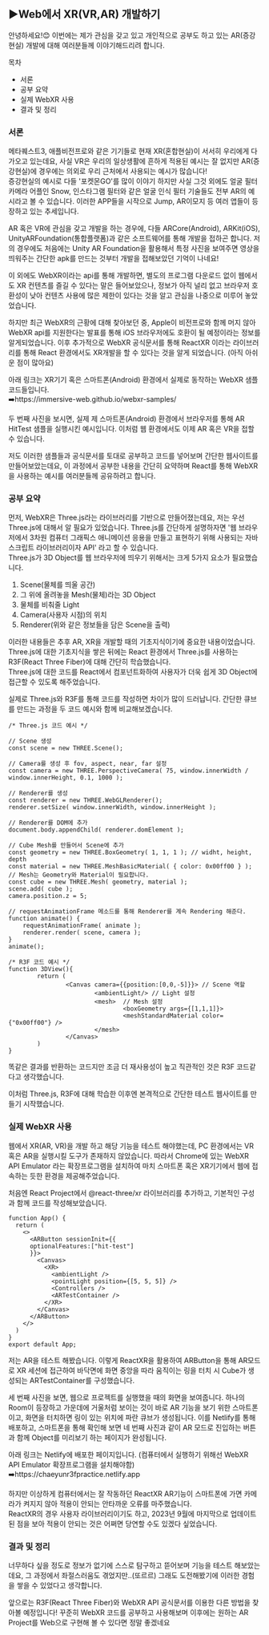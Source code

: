 ## ▶Web에서 XR(VR,AR) 개발하기

안녕하세요!😊 이번에는 제가 관심을 갖고 있고 개인적으로 공부도 하고 있는 AR(증강현실) 개발에 대해 여러분들께 이야기해드리려 합니다.

목차
- 서론
- 공부 요약
- 실제 WebXR 사용
- 결과 및 정리

### 서론
메타퀘스트3, 애플비전프로와 같은 기기들로 현재 XR(혼합현실)이 서서히 우리에게 다가오고 있는데요, 사실 VR은 우리의 일상생활에 흔하게 적용된 예시는 잘 없지만 AR(증강현실)에 경우에는 의외로 우리 근처에서 사용되는 예시가 많습니다!  
증강현실의 예시로 다들 '포켓몬GO'를 많이 이야기 하지만 사실 그것 외에도 얼굴 필터 카메라 어플인 Snow, 인스타그램 필터와 같은 얼굴 인식 필터 기술들도 전부 AR의 예시라고 볼 수 있습니다. 이러한 APP들을 시작으로 Jump, AR이모지 등 여러 앱들이 등장하고 있는 추세입니다.  

AR 혹은 VR에 관심을 갖고 개발을 하는 경우에, 다들 ARCore(Android), ARKit(iOS), UnityARFoundation(통합플랫폼)과 같은 소프트웨어를 통해 개발을 접하곤 합니다.   저의 경우에도 처음에는 Unity AR Foundation을 활용해서 특정 사진을 보여주면 영상을 띄워주는 간단한 apk를 만드는 것부터 개발을 접해보았던 기억이 나네요!

이 외에도 WebXR이라는 api를 통해 개발하면, 별도의 프로그램 다운로드 없이 웹에서도 XR 컨텐츠를 즐길 수 있다는 말은 들어보았으나, 정보가 아직 널리 없고 브라우저 호환성이 낮아 컨텐츠 사용에 많은 제한이 있다는 것을 알고 관심을 나중으로 미루어 놓았었습니다.

하지만 최근 WebXR의 근황에 대해 찾아보던 중, Apple이 비전프로와 함께 머지 않아 WebXR api를 지원한다는 발표를 통해 iOS 브라우저에도 호환이 될 예정이라는 정보를 알게되었습니다. 이후 추가적으로 WebXR 공식문서를 통해 ReactXR 이라는 라이브러리를 통해 React 환경에서도 XR개발을 할 수 있다는 것을 알게 되었습니다. (아직 아쉬운 점이 많아요)

아래 링크는 XR기기 혹은 스마트폰(Android) 환경에서 실제로 동작하는 WebXR 샘플 코드들입니다.  
➡️https://immersive-web.github.io/webxr-samples/  

두 번째 사진을 보시면, 실제 제 스마트폰(Android) 환경에서 브라우저를 통해 AR HitTest 샘플을 실행시킨 예시입니다. 이처럼 웹 환경에서도 이제 AR 혹은 VR을 접할 수 있습니다.

저도 이러한 샘플들과 공식문서를 토대로 공부하고 코드를 넣어보며 간단한 웹사이트를 만들어보았는데요, 이 과정에서 공부한 내용을 간단히 요약하며 React를 통해 WebXR을 사용하는 예시를 여러분들께 공유하려고 합니다.

### 공부 요약
먼저, WebXR은 Three.js라는 라이브러리를 기반으로 만들어졌는데요, 저는 우선 Three.js에 대해서 알 필요가 있었습니다. Three.js를 간단하게 설명하자면 '웹 브라우저에서 3차원 컴퓨터 그래픽스 애니메이션 응용을 만들고 표현하기 위해 사용되는 자바스크립트 라이브러리이자 API' 라고 할 수 있습니다.  
Three.js가 3D Object를 웹 브라우저에 띄우기 위해서는 크게 5가지 요소가 필요했습니다.
1) Scene(물체를 띄울 공간)
2) 그 위에 올려놓을 Mesh(물체)라는 3D Object
3) 물체를 비춰줄 Light
4) Camera(사용자 시점)의 위치
5) Renderer(위와 같은 정보들을 담은 Scene을 출력)

이러한 내용들은 추후 AR, XR을 개발할 때의 기초지식이기에 중요한 내용이었습니다.  
Three.js에 대한 기초지식을 쌓은 뒤에는 React 환경에서 Three.js를 사용하는 R3F(React Three Fiber)에 대해 간단히 학습했습니다.  
Three.js에 대한 코드를 React에서 컴포넌트화하여 사용자가 더욱 쉽게 3D Object에 접근할 수 있도록 해주었습니다.

실제로 Three.js와 R3F를 통해 코드를 작성하면 차이가 많이 드러납니다. 간단한 큐브를 만드는 과정을 두 코드 예시와 함께 비교해보겠습니다.
```
/* Three.js 코드 예시 */

// Scene 생성
const scene = new THREE.Scene();

// Camera를 생성 후 fov, aspect, near, far 설정
const camera = new THREE.PerspectiveCamera( 75, window.innerWidth / window.innerHeight, 0.1, 1000 );

// Renderer를 생성
const renderer = new THREE.WebGLRenderer();
renderer.setSize( window.innerWidth, window.innerHeight );

// Renderer를 DOM에 추가
document.body.appendChild( renderer.domElement );

// Cube Mesh를 만들어서 Scene에 추가
const geometry = new THREE.BoxGeometry( 1, 1, 1 ); // widht, height, depth
const material = new THREE.MeshBasicMaterial( { color: 0x00ff00 } );
// Mesh는 Geometry와 Material이 필요합니다.
const cube = new THREE.Mesh( geometry, material );
scene.add( cube );
camera.position.z = 5;

// requestAnimationFrame 메소드를 통해 Renderer를 계속 Rendering 해준다.
function animate() {
	requestAnimationFrame( animate );
	renderer.render( scene, camera );
}
animate();
```
```
/* R3F 코드 예시 */
function 3DView(){
        return (
                <Canvas camera={{position:[0,0,-5]}}> // Scene 역할
                        <ambientLight/> // Light 설정
                        <mesh>  // Mesh 설정
                                <boxGeometry args={[1,1,1]}>
                                <meshStandardMaterial color={"0x00ff00"} />
                        </mesh>
                </Canvas>
        )
}
```
똑같은 결과를 반환하는 코드지만 조금 더 재사용성이 높고 직관적인 것은 R3F 코드같다고 생각했습니다.

이처럼 Three.js, R3F에 대해 학습한 이후엔 본격적으로 간단한 테스트 웹사이트를 만들기 시작했습니다.

### 실제 WebXR 사용
웹에서 XR(AR, VR)을 개발 하고 해당 기능을 테스트 해야했는데, PC 환경에서는 VR 혹은 AR을 실행시킬 도구가 존재하지 않았습니다. 따라서 Chrome에 있는 WebXR API Emulator 라는 확장프로그램을 설치하여 마치 스마트폰 혹은 XR기기에서 웹에 접속하는 듯한 환경을 제공해주었습니다.

처음엔 React Project에서 @react-three/xr 라이브러리를 추가하고, 기본적인 구성과 함께 코드를 작성해보았습니다.  
```
function App() {
  return (
    <>
      <ARButton sessionInit={{
      optionalFeatures:["hit-test"]
      }}>
        <Canvas>
          <XR>
            <ambientLight />
            <pointLight position={[5, 5, 5]} />
            <Controllers />
            <ARTestContainer />
          </XR>
        </Canvas>
      </ARButton>
    </>
  )
}
export default App;
```
저는 AR을 테스트 해봤습니다. 이렇게 ReactXR을 활용하여 ARButton을 통해 AR모드로 XR 세션에 접근하여 바닥면에 화면 중앙을 따라 움직이는 링을 터치 시 Cube가 생성되는 ARTestContainer를 구성했습니다.

세 번째 사진을 보면, 웹으로 프로젝트를 실행했을 때의 화면을 보여줍니다. 하나의 Room이 등장하고 가운데에 거울처럼 보이는 것이 바로 AR 기능을 보기 위한 스마트폰이고, 화면을 터치하면 링이 있는 위치에 파란 큐브가 생성됩니다.
이를 Netlify를 통해 배포하고, 스마트폰을 통해 확인해 보면 네 번째 사진과 같이 AR 모드로 진입하는 버튼과 함께 Object를 미리보기 하는 페이지가 완성됩니다.  

아래 링크는 Netlify에 배포한 페이지입니다. (컴퓨터에서 실행하기 위해선 WebXR API Emulator 확장프로그램을 설치해야함)
➡️https://chaeyunr3fpractice.netlify.app

하지만 이상하게 컴퓨터에서는 잘 작동하던 ReactXR AR기능이 스마트폰에 가면 카메라가 켜지지 않아 적용이 안되는 안타까운 오류를 마주했습니다.  
ReactXR의 경우 사용자 라이브러리이기도 하고, 2023년 9월에 마지막으로 업데이트 된 점을 보아 적용이 안되는 것은 어쩌면 당연할 수도 있겠다 싶었습니다.

### 결과 및 정리
너무하다 싶을 정도로 정보가 없기에 스스로 탐구하고 뜯어보며 기능을 테스트 해보았는데요, 그 과정에서 좌절스러움도 겪었지만..(또르르) 그래도 도전해봤기에 이러한 경험을 쌓을 수 있었다고 생각합니다. 

앞으로는 R3F(React Three Fiber)와 WebXR API 공식문서를 이용한 다른 방법을 찾아볼 예정입니다! 꾸준히 WebXR 코드를 공부하고 사용해보며 이후에는 원하는 AR Project를 Web으로 구현해 볼 수 있다면 정말 좋겠네요